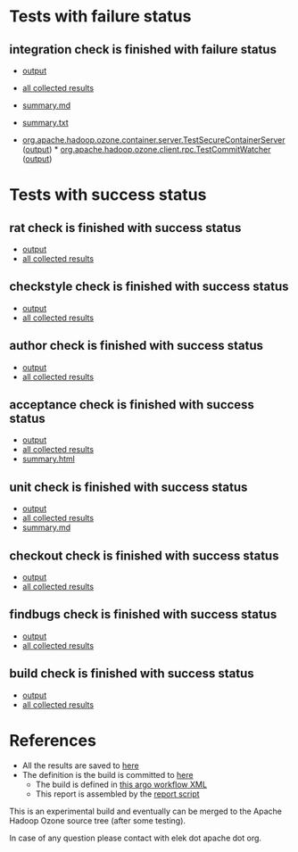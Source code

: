 # Tests with failure status

## integration check is finished with failure status

   * [output](https://raw.githubusercontent.com/elek/ozone-ci/master/pr/pr-hdds-2030-qn9cl/integration/output.log)
   * [all collected results](https://github.com/elek/ozone-ci/tree/master/pr/pr-hdds-2030-qn9cl/integration)
   * [summary.md](https://github.com/elek/ozone-ci/tree/master/pr/pr-hdds-2030-qn9cl/integration/summary.md)
   * [summary.txt](https://github.com/elek/ozone-ci/tree/master/pr/pr-hdds-2030-qn9cl/integration/summary.txt)

 * [org.apache.hadoop.ozone.container.server.TestSecureContainerServer](hadoop-ozone/integration-test/org.apache.hadoop.ozone.container.server.TestSecureContainerServer.txt) ([output](hadoop-ozone/integration-test/org.apache.hadoop.ozone.container.server.TestSecureContainerServer-output.txt/\n)) * [org.apache.hadoop.ozone.client.rpc.TestCommitWatcher](hadoop-ozone/integration-test/org.apache.hadoop.ozone.client.rpc.TestCommitWatcher.txt) ([output](hadoop-ozone/integration-test/org.apache.hadoop.ozone.client.rpc.TestCommitWatcher-output.txt/\n))



# Tests with success status

## rat check is finished with success status

   * [output](https://raw.githubusercontent.com/elek/ozone-ci/master/pr/pr-hdds-2030-qn9cl/rat/output.log)
   * [all collected results](https://github.com/elek/ozone-ci/tree/master/pr/pr-hdds-2030-qn9cl/rat)


## checkstyle check is finished with success status

   * [output](https://raw.githubusercontent.com/elek/ozone-ci/master/pr/pr-hdds-2030-qn9cl/checkstyle/output.log)
   * [all collected results](https://github.com/elek/ozone-ci/tree/master/pr/pr-hdds-2030-qn9cl/checkstyle)


## author check is finished with success status

   * [output](https://raw.githubusercontent.com/elek/ozone-ci/master/pr/pr-hdds-2030-qn9cl/author/output.log)
   * [all collected results](https://github.com/elek/ozone-ci/tree/master/pr/pr-hdds-2030-qn9cl/author)


## acceptance check is finished with success status

   * [output](https://raw.githubusercontent.com/elek/ozone-ci/master/pr/pr-hdds-2030-qn9cl/acceptance/output.log)
   * [all collected results](https://github.com/elek/ozone-ci/tree/master/pr/pr-hdds-2030-qn9cl/acceptance)
   * [summary.html](https://elek.github.io/ozone-ci/pr/pr-hdds-2030-qn9cl/acceptance/summary.html)


## unit check is finished with success status

   * [output](https://raw.githubusercontent.com/elek/ozone-ci/master/pr/pr-hdds-2030-qn9cl/unit/output.log)
   * [all collected results](https://github.com/elek/ozone-ci/tree/master/pr/pr-hdds-2030-qn9cl/unit)
   * [summary.md](https://github.com/elek/ozone-ci/tree/master/pr/pr-hdds-2030-qn9cl/unit/summary.md)




## checkout check is finished with success status

   * [output](https://raw.githubusercontent.com/elek/ozone-ci/master/pr/pr-hdds-2030-qn9cl/checkout/output.log)
   * [all collected results](https://github.com/elek/ozone-ci/tree/master/pr/pr-hdds-2030-qn9cl/checkout)


## findbugs check is finished with success status

   * [output](https://raw.githubusercontent.com/elek/ozone-ci/master/pr/pr-hdds-2030-qn9cl/findbugs/output.log)
   * [all collected results](https://github.com/elek/ozone-ci/tree/master/pr/pr-hdds-2030-qn9cl/findbugs)


## build check is finished with success status

   * [output](https://raw.githubusercontent.com/elek/ozone-ci/master/pr/pr-hdds-2030-qn9cl/build/output.log)
   * [all collected results](https://github.com/elek/ozone-ci/tree/master/pr/pr-hdds-2030-qn9cl/build)




# References

 * All the results are saved to [here](https://github.com/elek/ozone-ci/tree/master/pr/pr-hdds-2030-qn9cl/)
 * The definition is the build is committed to [here](https://github.com/elek/argo-ozone)
    * The build is defined in [this argo workflow XML](https://github.com/elek/argo-ozone/blob/master/ozone-build.yaml)
    * This report is assembled by the [report script](https://github.com/elek/argo-ozone/blob/master/scripts/report.sh)

This is an experimental build and eventually can be merged to the Apache Hadoop Ozone source tree (after some testing).

In case of any question please contact with elek dot apache dot org.
